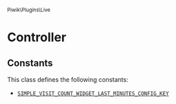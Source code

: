 <small>Piwik\Plugins\Live</small>

Controller
==========


Constants
---------

This class defines the following constants:

- [`SIMPLE_VISIT_COUNT_WIDGET_LAST_MINUTES_CONFIG_KEY`](#simple_visit_count_widget_last_minutes_config_key)
